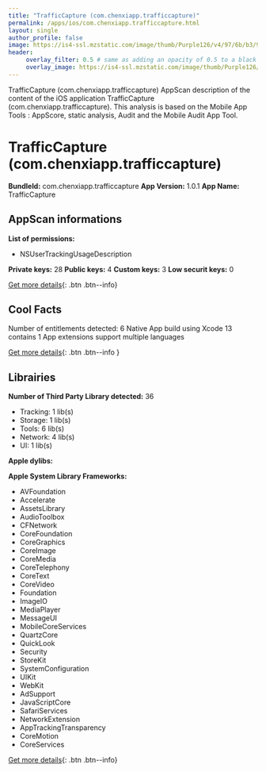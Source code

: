 ```yaml
---
title: "TrafficCapture (com.chenxiapp.trafficcapture)"
permalink: /apps/ios/com.chenxiapp.trafficcapture.html
layout: single
author_profile: false
image: https://is4-ssl.mzstatic.com/image/thumb/Purple126/v4/97/6b/b3/976bb319-3bcd-80eb-1d7a-7869b8c7a182/AppIcon-1x_U007emarketing-0-7-0-85-220.png/512x512bb.jpg
header: 
     overlay_filter: 0.5 # same as adding an opacity of 0.5 to a black background
     overlay_image: https://is4-ssl.mzstatic.com/image/thumb/Purple126/v4/97/6b/b3/976bb319-3bcd-80eb-1d7a-7869b8c7a182/AppIcon-1x_U007emarketing-0-7-0-85-220.png/512x512bb.jpg
---
```

TrafficCapture (com.chenxiapp.trafficcapture) AppScan description of the content of the iOS application TrafficCapture (com.chenxiapp.trafficcapture). This analysis is based on the Mobile App Tools : AppScore, static analysis, Audit and the Mobile Audit App Tool.

# TrafficCapture (com.chenxiapp.trafficcapture)

**BundleId:** com.chenxiapp.trafficcapture
**App Version:** 1.0.1
**App Name:** TrafficCapture


## AppScan informations 

**List of permissions:** 
- NSUserTrackingUsageDescription
  
  
**Private keys:** 28
**Public keys:** 4
**Custom keys:** 3
**Low securit keys:** 0
  
[Get more details](/pricing.html){: .btn .btn--info}

## Cool Facts

Number of entitlements detected: 6
Native App
build using Xcode 13
contains 1 App extensions
support multiple languages
  
[Get more details](/pricing.html){: .btn .btn--info }

## Librairies 
**Number of Third Party Library detected:** 36
- Tracking: 1 lib(s)
- Storage: 1 lib(s)
- Tools: 6 lib(s)
- Network: 4 lib(s)
- UI: 1 lib(s)


**Apple dylibs:**


**Apple System Library Frameworks:**
- AVFoundation
- Accelerate
- AssetsLibrary
- AudioToolbox
- CFNetwork
- CoreFoundation
- CoreGraphics
- CoreImage
- CoreMedia
- CoreTelephony
- CoreText
- CoreVideo
- Foundation
- ImageIO
- MediaPlayer
- MessageUI
- MobileCoreServices
- QuartzCore
- QuickLook
- Security
- StoreKit
- SystemConfiguration
- UIKit
- WebKit
- AdSupport
- JavaScriptCore
- SafariServices
- NetworkExtension
- AppTrackingTransparency
- CoreMotion
- CoreServices


  
[Get more details](/pricing.html){: .btn .btn--info}

